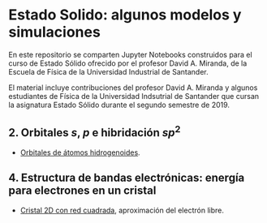 # Estado Solido: algunos modelos y simulaciones

En este repositorio se comparten Jupyter Notebooks construidos para el curso de Estado Sólido ofrecido por el profesor David A. Miranda, de la Escuela de Física de la Universidad Industrial de Santander.

El material incluye contribuciones del profesor David A. Miranda y algunos estudiantes de Física de la Universidad Indsutrial de Santander que cursan la asignatura Estado Sólido durante el segundo semestre de 2019.

## 2. Orbitales $s$, $p$ e hibridación $sp^2$
+ [Orbitales de átomos hidrogenoides](https://github.com/davidalejandromiranda/estadoSolido/blob/master/S2_HibridacionOrbitales.ipynb).


## 4. Estructura de bandas electrónicas: energía para electrones en un cristal
+ [Cristal 2D con red cuadrada](https://github.com/davidalejandromiranda/estadoSolido/blob/master/S4_EnergiaCelda2D_ElectronLibre.ipynb), aproximación del electrón libre.